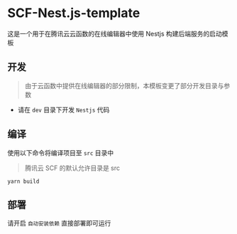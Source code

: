 # SCF-Nest.js-template

这是一个用于在腾讯云云函数的在线编辑器中使用 Nestjs 构建后端服务的启动模板

## 开发

> 由于云函数中提供在线编辑器的部分限制，本模板变更了部分开发目录与参数

- 请在 `dev` 目录下开发 `Nestjs` 代码

## 编译

使用以下命令将编译项目至 `src` 目录中

> 腾讯云 SCF 的默认允许目录是 src

```
yarn build
```

## 部署

请开启 `自动安装依赖`
直接部署即可运行
